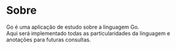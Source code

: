 # Sobre
Go é uma aplicação de estudo sobre a linguagem Go. <br>
Aqui será implementado todas as particularidades da linguagem e anotações para futuras consultas.
